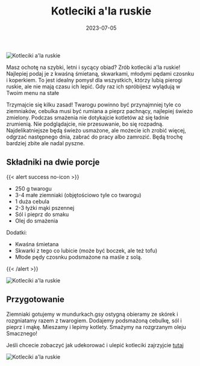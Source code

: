 ﻿---
title: "Kotleciki a'la ruskie"
date: 2023-07-05
categories:
- dania główne
tags:
- kotlety
- ziemiaki
- twaróg
thumbnailImagePosition: "top"
---
![Kotleciki a'la ruskie](/img/Kotleciki-ala-ruskie/Kotleciki-ala-ruskie-1.jpg)

Masz ochotę na szybki, letni i sycący obiad? Zrób kotleciki a'la ruskie!
Najlepiej podaj je z kwaśną śmietaną, skwarkami, młodymi pędami czosnku i koperkiem.
To jest idealny pomysł dla wszystkich, którzy lubią pierogi ruskie, ale nie mają czasu ich lepić.
Gdy raz ich spróbijesz wylądują w Twoim menu na stałe

<!--more-->
Trzymajcie się kilku zasad! Twarogu powinno być przynajmniej tyle co ziemniaków, cebulka musi być rumiana a pieprz pachnący, najlepiej świeżo zmielony. Podczas smażenia nie dotykajcie kotletów aż się ładnie zrumienią. Nie podglądajcie, nie przesuwanie, bo się rozpadną. Najdelikatniejsze będą świeżo usmażone, ale możecie ich zrobić więcej, odgrzać następnego dnia, zabrać do pracy albo zamrozić. Będą trochę bardziej zbite ale nadal pyszne.


## Składniki na dwie porcje
{{< alert success no-icon >}}
- 250 g twarogu
- 3-4 małe ziemniaki (objętościowo tyle co twarogu)
- 1 duża cebula
- 2-3 łyżki mąki pszennej
- Sól i pieprz do smaku
- Olej do smażenia


Dodatki:
- Kwaśna śmietana
- Skwarki z tego co lubicie (może być boczek, ale też tofu)
- Młode pędy czosnku podsmażone na maśle z solą.

{{< /alert >}}

![Kotleciki a'la ruskie](/img/Kotleciki-ala-ruskie/Kotleciki-ala-ruskie-2.jpg)

## Przygotowanie

Ziemniaki gotujemy w mundurkach.gsy ostygną obieramy ze skórek i rozgniatamy razem z twarogiem.
Dodajemy podsmażoną cebulkę, sól i pieprz i mąkę. Mieszamy i lepimy kotlety.
Smażymy na rozgrzanym oleju
Smacznego!

Jeśli chcecie zobaczyć jak udekorować i ulepić kotleciki zajrzyjcie [tutaj](https://www.instagram.com/reel/CuT6kp7veOJ/?utm_source=ig_web_copy_link&igshid=MzRlODBiNWFlZA==)

![Kotleciki a'la ruskie](/img/Kotleciki-ala-ruskie/Kotleciki-ala-ruskie-3.jpg)